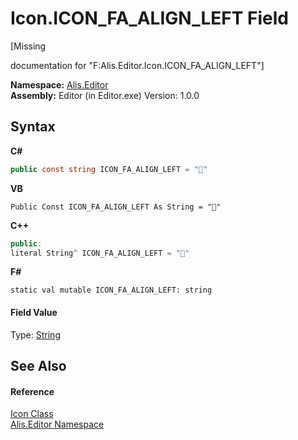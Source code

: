 # Icon.ICON_FA_ALIGN_LEFT Field
 

\[Missing <summary> documentation for "F:Alis.Editor.Icon.ICON_FA_ALIGN_LEFT"\]

**Namespace:**&nbsp;<a href="b150ade4-39de-a232-5f06-d3cdc1b2c538">Alis.Editor</a><br />**Assembly:**&nbsp;Editor (in Editor.exe) Version: 1.0.0

## Syntax

**C#**<br />
``` C#
public const string ICON_FA_ALIGN_LEFT = ""
```

**VB**<br />
``` VB
Public Const ICON_FA_ALIGN_LEFT As String = ""
```

**C++**<br />
``` C++
public:
literal String^ ICON_FA_ALIGN_LEFT = ""
```

**F#**<br />
``` F#
static val mutable ICON_FA_ALIGN_LEFT: string
```


#### Field Value
Type: <a href="https://docs.microsoft.com/dotnet/api/system.string" target="_blank">String</a>

## See Also


#### Reference
<a href="cc0f883c-67f8-f772-c6d7-a60b129f22a7">Icon Class</a><br /><a href="b150ade4-39de-a232-5f06-d3cdc1b2c538">Alis.Editor Namespace</a><br />